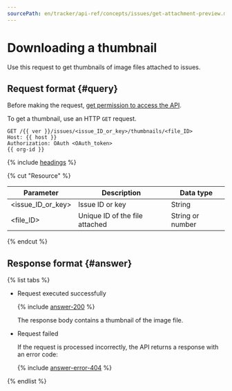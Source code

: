 ```yaml
---
sourcePath: en/tracker/api-ref/concepts/issues/get-attachment-preview.md
---
```

# Downloading a thumbnail

Use this request to get thumbnails of image files attached to issues.

## Request format {#query}

Before making the request, [get permission to access the API](../access.md).

To get a thumbnail, use an HTTP `GET` request.

```
GET /{{ ver }}/issues/<issue_ID_or_key>/thumbnails/<file_ID>
Host: {{ host }}
Authorization: OAuth <OAuth_token>
{{ org-id }}
```

{% include [headings](../../../_includes/tracker/api/headings.md) %}

{% cut "Resource" %}

| Parameter | Description | Data type |
----- | ----- | -----
| \<issue_ID_or_key\> | Issue ID or key | String |
| \<file_ID\> | Unique ID of the file attached | String or number |

{% endcut %}

## Response format {#answer}

{% list tabs %}

- Request executed successfully

   {% include [answer-200](../../../_includes/tracker/api/answer-200.md) %}

   The response body contains a thumbnail of the image file.

- Request failed

   If the request is processed incorrectly, the API returns a response with an error code:

   {% include [answer-error-404](../../../_includes/tracker/api/answer-error-404.md) %}

{% endlist %}